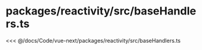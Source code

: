 # packages/reactivity/src/baseHandlers.ts

<<< @/docs/Code/vue-next/packages/reactivity/src/baseHandlers.ts
